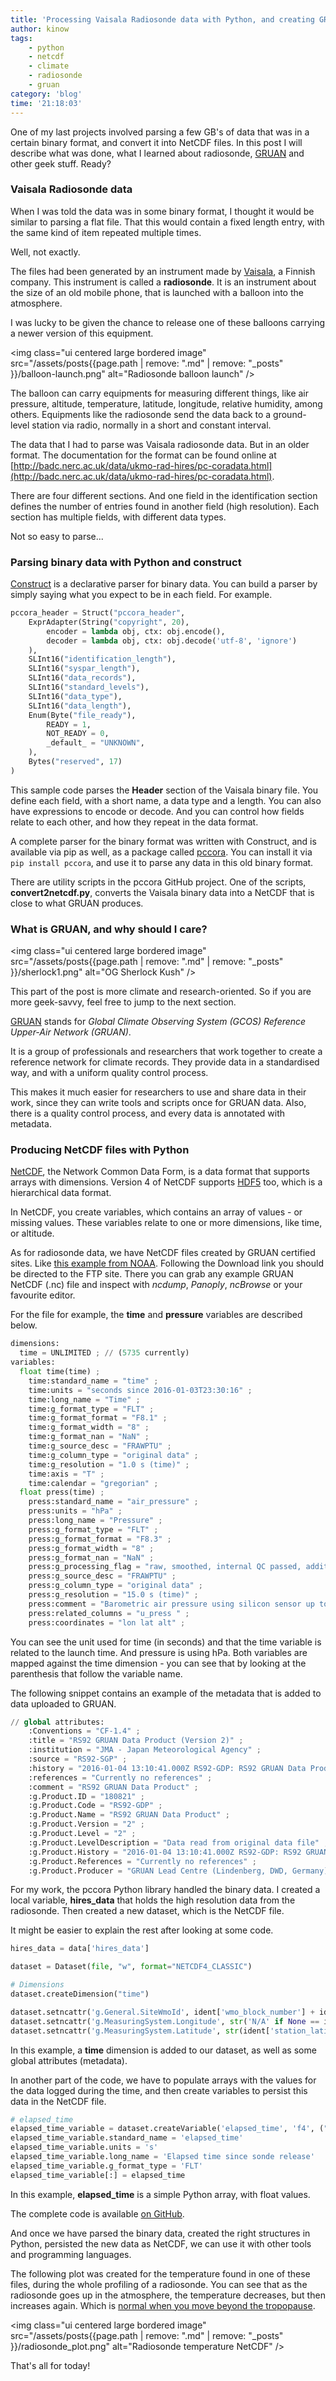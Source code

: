 ```yaml
---
title: 'Processing Vaisala Radiosonde data with Python, and creating GRUAN-like NetCDF files'
author: kinow
tags:
    - python
    - netcdf
    - climate
    - radiosonde
    - gruan
category: 'blog'
time: '21:18:03'
---
```


One of my last projects involved parsing a few GB's of data that was in a certain binary format,
and convert it into NetCDF files. In this post I will describe what was done, what I learned about radiosonde,
[GRUAN](http://www.dwd.de/EN/research/international_programme/gruan/home.html) and other geek stuff. Ready?

### Vaisala Radiosonde data

When I was told the data was in some binary format, I thought it would be similar to
parsing a flat file. That this would contain a fixed length entry, with the same
kind of item repeated multiple times.

Well, not exactly.

The files had been generated by an instrument made by [Vaisala](http://www.vaisala.com), a Finnish company. This
instrument is called a **radiosonde**. It is an instrument about the size of an old
mobile phone, that is launched with a balloon into the atmosphere.

I was lucky to be given the chance to release one of these balloons carrying a newer
version of this equipment.

<img class="ui centered large bordered image" src="/assets/posts{{page.path | remove: ".md" | remove: "_posts" }}/balloon-launch.png" alt="Radiosonde balloon launch" />

The balloon can carry equipments for measuring different things, like air pressure,
altitude, temperature, latitude, longitude, relative humidity, among others. Equipments
like the radiosonde send the data back to a ground-level station via radio,
normally in a short and constant interval.

<!--more-->

The data that I had to parse was Vaisala radiosonde data. But in an older format. The documentation for the format
can be found online at [http://badc.nerc.ac.uk/data/ukmo-rad-hires/pc-coradata.html](http://badc.nerc.ac.uk/data/ukmo-rad-hires/pc-coradata.html).

There are four different sections. And one field in the identification section defines the
number of entries found in another field (high resolution). Each section has multiple fields,
with different data types.

Not so easy to parse...

### Parsing binary data with Python and construct

[Construct](https://construct.readthedocs.io/) is a declarative parser for binary data.
You can build a parser by simply saying what you expect to be in each field. For example.

```python
pccora_header = Struct("pccora_header",
    ExprAdapter(String("copyright", 20),
        encoder = lambda obj, ctx: obj.encode(),
        decoder = lambda obj, ctx: obj.decode('utf-8', 'ignore')
    ),
    SLInt16("identification_length"),
    SLInt16("syspar_length"),
    SLInt16("data_records"),
    SLInt16("standard_levels"),
    SLInt16("data_type"),
    SLInt16("data_length"),
    Enum(Byte("file_ready"),
        READY = 1,
        NOT_READY = 0,
        _default_ = "UNKNOWN",
    ),
    Bytes("reserved", 17)
)
```

This sample code parses the **Header** section of the Vaisala binary file. You define each field,
with a short name, a data type and a length. You can also have expressions to encode
or decode. And you can control how fields relate to each other, and how they repeat
in the data format.

A complete parser for the binary format was written with Construct, and is available
via pip as well, as a package called [pccora](https://github.com/kinow/pccora). You can
install it via `pip install pccora`, and use it to parse any data in this old binary
format.

There are utility scripts in the pccora GitHub project. One of the scripts, **convert2netcdf.py**,
converts the Vaisala binary data into a NetCDF that is close to what GRUAN produces.

### What is GRUAN, and why should I care?

<img class="ui centered large bordered image" src="/assets/posts{{page.path | remove: ".md" | remove: "_posts" }}/sherlock1.png" alt="OG Sherlock Kush" />

This part of the post is more climate and research-oriented. So if you are more geek-savvy, feel free
to jump to the next section.

[GRUAN](http://www.dwd.de/EN/research/international_programme/gruan/home.html) stands for
*Global Climate Observing System (GCOS) Reference Upper-Air Network (GRUAN)*.

It is a group of professionals and researchers that work together to create a reference
network for climate records. They provide data in a standardised way, and with a uniform
quality control process.

This makes it much easier for researchers to use and share data in their work, since they can
write tools and scripts once for GRUAN data. Also, there is a quality control process, and
every data is annotated with metadata.

### Producing NetCDF files with Python

[NetCDF](https://en.wikipedia.org/wiki/NetCDF), the Network Common Data Form, is
a data format that supports arrays with dimensions. Version 4 of NetCDF supports
[HDF5](https://en.wikipedia.org/wiki/HDF5) too, which is a hierarchical data format.

In NetCDF, you create variables, which contains an array of values - or missing values.
These variables relate to one or more dimensions, like time, or altitude.

As for radiosonde data, we have NetCDF files created by GRUAN certified sites. Like
[this example from NOAA](http://www.esrl.noaa.gov/psd/iasoa/dataset_record/?datasetid=1111).
Following the Download link you should be directed to the FTP site. There you
can grab any example GRUAN NetCDF (.nc) file and inspect with *ncdump*,
*Panoply*, *ncBrowse* or your favourite editor.

For the file [](ftp://ftp.ncdc.noaa.gov/pub/data/gruan/processing/level2/RS92-GDP/version-002/TAT/2016/TAT-RS-01_2_RS92-GDP_002_20160104T000000_1-000-001.nc)
for example, the **time** and **pressure** variables are described below.

```python
dimensions:
  time = UNLIMITED ; // (5735 currently)
variables:
  float time(time) ;
    time:standard_name = "time" ;
    time:units = "seconds since 2016-01-03T23:30:16" ;
    time:long_name = "Time" ;
    time:g_format_type = "FLT" ;
    time:g_format_format = "F8.1" ;
    time:g_format_width = "8" ;
    time:g_format_nan = "NaN" ;
    time:g_source_desc = "FRAWPTU" ;
    time:g_column_type = "original data" ;
    time:g_resolution = "1.0 s (time)" ;
    time:axis = "T" ;
    time:calendar = "gregorian" ;
  float press(time) ;
    press:standard_name = "air_pressure" ;
    press:units = "hPa" ;
    press:long_name = "Pressure" ;
    press:g_format_type = "FLT" ;
    press:g_format_format = "F8.3" ;
    press:g_format_width = "8" ;
    press:g_format_nan = "NaN" ;
    press:g_processing_flag = "raw, smoothed, internal QC passed, additional QC passed" ;
    press:g_source_desc = "FRAWPTU" ;
    press:g_column_type = "original data" ;
    press:g_resolution = "15.0 s (time)" ;
    press:comment = "Barometric air pressure using silicon sensor up to 13.1 km, derived from GPS-altitude above" ;
    press:related_columns = "u_press " ;
    press:coordinates = "lon lat alt" ;
```

You can see the unit used for time (in seconds) and that the time variable is related
to the launch time. And pressure is using hPa. Both variables are mapped against
the time dimension - you can see that by looking at the parenthesis that follow the variable name.

The following snippet contains an example of the metadata that is added to data
uploaded to GRUAN.

```python
// global attributes:
    :Conventions = "CF-1.4" ;
    :title = "RS92 GRUAN Data Product (Version 2)" ;
    :institution = "JMA - Japan Meteorological Agency" ;
    :source = "RS92-SGP" ;
    :history = "2016-01-04 13:10:41.000Z RS92-GDP: RS92 GRUAN Data Product with gruan_DP_calcRsDataProduct.pro (GRUAN IDL Library, 2012-08)" ;
    :references = "Currently no references" ;
    :comment = "RS92 GRUAN Data Product" ;
    :g.Product.ID = "180821" ;
    :g.Product.Code = "RS92-GDP" ;
    :g.Product.Name = "RS92 GRUAN Data Product" ;
    :g.Product.Version = "2" ;
    :g.Product.Level = "2" ;
    :g.Product.LevelDescription = "Data read from original data file" ;
    :g.Product.History = "2016-01-04 13:10:41.000Z RS92-GDP: RS92 GRUAN Data Product with gruan_DP_calcRsDataProduct.pro (GRUAN IDL Library, 2012-08)" ;
    :g.Product.References = "Currently no references" ;
    :g.Product.Producer = "GRUAN Lead Centre (Lindenberg, DWD, Germany)" ;
```

For my work, the pccora Python library handled the binary data. I created a local variable,
**hires_data** that holds the high resolution data from the radiosonde. Then created a new
dataset, which is the NetCDF file.

It might be easier to explain the rest after looking at some code.

```python
hires_data = data['hires_data']

dataset = Dataset(file, "w", format="NETCDF4_CLASSIC")

# Dimensions
dataset.createDimension("time")

dataset.setncattr('g.General.SiteWmoId', ident['wmo_block_number'] + ident['wmo_station_number'])
dataset.setncattr('g.MeasuringSystem.Longitude', str('N/A' if None == ident['station_longitude'] else ident['station_longitude']) + ' degree east')
dataset.setncattr('g.MeasuringSystem.Latitude', str(ident['station_latitude']) + ' degree north')
```

In this example, a **time** dimension is added to our dataset, as well as some global attributes (metadata).

In another part of the code, we have to populate arrays with the values for the data
logged during the time, and then create variables to persist this data in the NetCDF
file.

```python
# elapsed_time
elapsed_time_variable = dataset.createVariable('elapsed_time', 'f4', ("time", ), zlib=True, fill_value=-32768)
elapsed_time_variable.standard_name = 'elapsed_time'
elapsed_time_variable.units = 's'
elapsed_time_variable.long_name = 'Elapsed time since sonde release'
elapsed_time_variable.g_format_type = 'FLT'
elapsed_time_variable[:] = elapsed_time
```

In this example, **elapsed_time** is a simple Python array, with float values.

The complete code is available [on GitHub](https://github.com/kinow/pccora/blob/5a47fa47c2d9009feb4c56e8daf1b8b5ca7ce7cf/scripts/convert2netcdf4.py).

And once we have parsed the binary data, created the right structures in Python,
persisted the new data as NetCDF, we can use it with other tools and
programming languages.

The following plot was created for the temperature found in one of these files,
during the whole profiling of a radiosonde. You can see that as the radiosonde
goes up in the atmosphere, the temperature decreases, but then increases again.
Which is [normal when you move beyond the tropopause](http://www.windows2universe.org/kids_space/temp_profile.html).

<img class="ui centered large bordered image" src="/assets/posts{{page.path | remove: ".md" | remove: "_posts" }}/radiosonde_plot.png" alt="Radiosonde temperature NetCDF" />

That's all for today!
